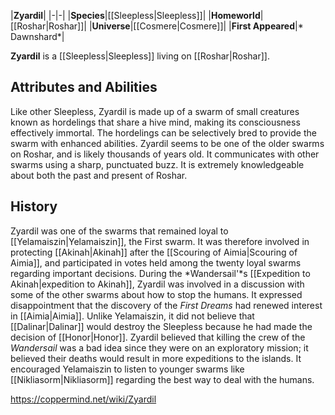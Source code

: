 |**Zyardil**|
|-|-|
|**Species**|[[Sleepless\|Sleepless]]|
|**Homeworld**|[[Roshar\|Roshar]]|
|**Universe**|[[Cosmere\|Cosmere]]|
|**First Appeared**|* Dawnshard*|

**Zyardil** is a [[Sleepless\|Sleepless]] living on [[Roshar\|Roshar]].

## Attributes and Abilities
Like other Sleepless, Zyardil is made up of a swarm of small creatures known as hordelings that share a hive mind, making its consciousness effectively immortal. The hordelings can be selectively bred to provide the swarm with enhanced abilities. Zyardil seems to be one of the older swarms on Roshar, and is likely thousands of years old. It communicates with other swarms using a sharp, punctuated buzz. It is extremely knowledgeable about both the past and present of Roshar.

## History
Zyardil was one of the swarms that remained loyal to [[Yelamaiszin\|Yelamaiszin]], the First swarm. It was therefore involved in protecting [[Akinah\|Akinah]] after the [[Scouring of Aimia\|Scouring of Aimia]], and participated in votes held among the twenty loyal swarms regarding important decisions.
During the *Wandersail'*s [[Expedition to Akinah\|expedition to Akinah]], Zyardil was involved in a discussion with some of the other swarms about how to stop the humans. It expressed disappointment that the discovery of the *First Dreams* had renewed interest in [[Aimia\|Aimia]]. Unlike Yelamaiszin, it did not believe that [[Dalinar\|Dalinar]] would destroy the Sleepless because he had made the decision of [[Honor\|Honor]]. Zyardil believed that killing the crew of the *Wandersail* was a bad idea since they were on an exploratory mission; it believed their deaths would result in more expeditions to the islands. It encouraged Yelamaiszin to listen to younger swarms like [[Nikliasorm\|Nikliasorm]] regarding the best way to deal with the humans.



https://coppermind.net/wiki/Zyardil